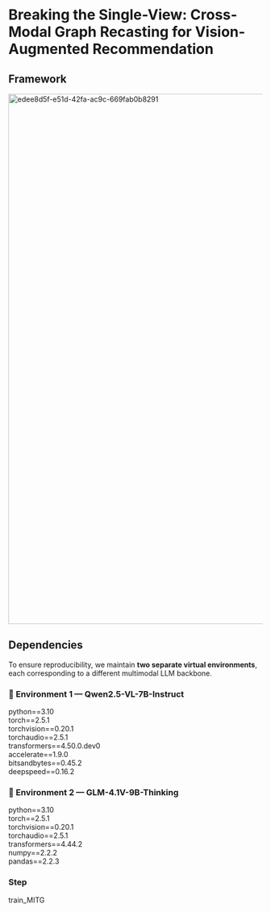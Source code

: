 # Breaking the Single-View: Cross-Modal Graph Recasting for Vision-Augmented Recommendation
## Framework
<img width="2856" height="1052" alt="edee8d5f-e51d-42fa-ac9c-669fab0b8291" src="https://github.com/user-attachments/assets/a7033603-83e6-4ed9-a9a7-0817add1abfc" />

## Dependencies

To ensure reproducibility, we maintain **two separate virtual environments**, each corresponding to a different multimodal LLM backbone.

### 🧩 Environment 1 — Qwen2.5-VL-7B-Instruct

python==3.10  
torch==2.5.1  
torchvision==0.20.1  
torchaudio==2.5.1  
transformers==4.50.0.dev0  
accelerate==1.9.0  
bitsandbytes==0.45.2  
deepspeed==0.16.2  

### 🧠 Environment 2 — GLM-4.1V-9B-Thinking

python==3.10  
torch==2.5.1  
torchvision==0.20.1  
torchaudio==2.5.1  
transformers==4.44.2  
numpy==2.2.2  
pandas==2.2.3 


### Step  
   train_MITG


